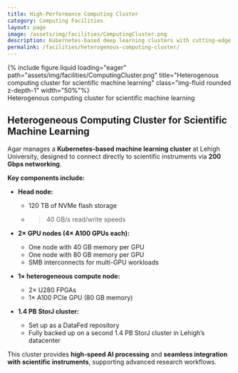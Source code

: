 ```yaml
---
title: High-Performance Computing Cluster
category: Computing Facilities
layout: page
image: /assets/img/facilities/ComputingCluster.png
description: Kubernetes-based deep learning clusters with cutting-edge GPU nodes.
permalink: /facilities/heterogenous-computing-cluster/
---
```


<div class="row">
    <div class="col-sm mt-3 mt-md-0">
        {% include figure.liquid loading="eager" path="assets/img/facilities/ComputingCluster.png"  title="Heterogenous computing cluster for scientific machine learning" class="img-fluid rounded z-depth-1" width="50%"%}
    </div>
</div>

<div class="caption">
    Heterogenous computing cluster for scientific machine learning
</div>

## Heterogeneous Computing Cluster for Scientific Machine Learning

Agar manages a **Kubernetes-based machine learning cluster** at Lehigh University, designed to connect directly to scientific instruments via **200 Gbps networking**.

**Key components include:**

- **Head node:**  
  - 120 TB of NVMe flash storage  
  - >40 GB/s read/write speeds

- **2× GPU nodes (4× A100 GPUs each):**  
  - One node with 40 GB memory per GPU  
  - One node with 80 GB memory per GPU  
  - SMB interconnects for multi-GPU workloads

- **1× heterogeneous compute node:**  
  - 2× U280 FPGAs  
  - 1× A100 PCIe GPU (80 GB memory)

- **1.4 PB StorJ cluster:**  
  - Set up as a DataFed repository  
  - Fully backed up on a second 1.4 PB StorJ cluster in Lehigh’s datacenter

This cluster provides **high-speed AI processing** and **seamless integration with scientific instruments**, supporting advanced research workflows.
